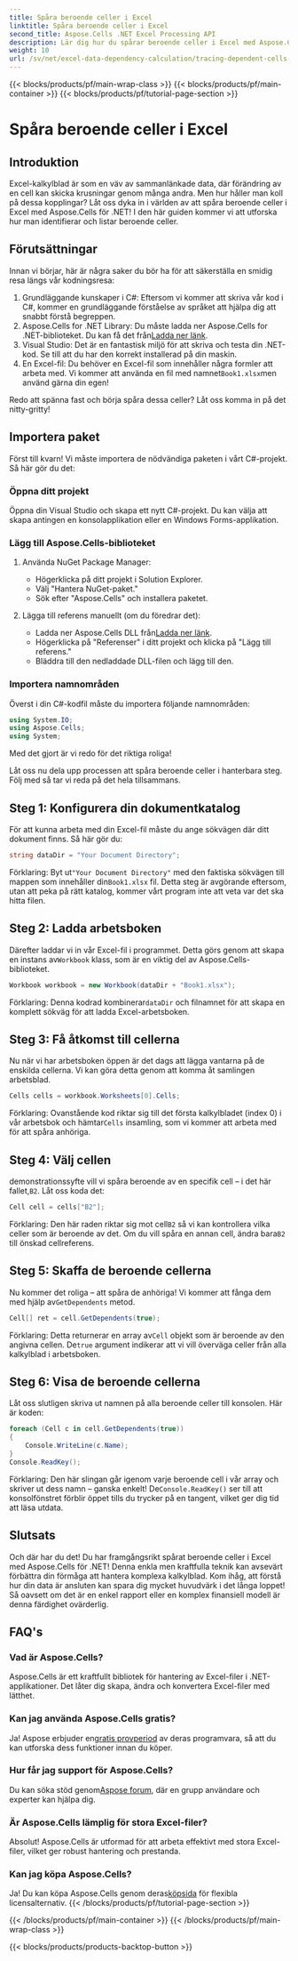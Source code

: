 ```yaml
---
title: Spåra beroende celler i Excel
linktitle: Spåra beroende celler i Excel
second_title: Aspose.Cells .NET Excel Processing API
description: Lär dig hur du spårar beroende celler i Excel med Aspose.Cells för .NET med denna lättanvända handledning.
weight: 10
url: /sv/net/excel-data-dependency-calculation/tracing-dependent-cells-in-excel/
---
```


{{< blocks/products/pf/main-wrap-class >}}
{{< blocks/products/pf/main-container >}}
{{< blocks/products/pf/tutorial-page-section >}}

# Spåra beroende celler i Excel

## Introduktion

Excel-kalkylblad är som en väv av sammanlänkade data, där förändring av en cell kan skicka krusningar genom många andra. Men hur håller man koll på dessa kopplingar? Låt oss dyka in i världen av att spåra beroende celler i Excel med Aspose.Cells för .NET! I den här guiden kommer vi att utforska hur man identifierar och listar beroende celler. 

## Förutsättningar

Innan vi börjar, här är några saker du bör ha för att säkerställa en smidig resa längs vår kodningsresa:

1. Grundläggande kunskaper i C#: Eftersom vi kommer att skriva vår kod i C#, kommer en grundläggande förståelse av språket att hjälpa dig att snabbt förstå begreppen.
2.  Aspose.Cells for .NET Library: Du måste ladda ner Aspose.Cells for .NET-biblioteket. Du kan få det från[Ladda ner länk](https://releases.aspose.com/cells/net/).
3. Visual Studio: Det är en fantastisk miljö för att skriva och testa din .NET-kod. Se till att du har den korrekt installerad på din maskin. 
4.  En Excel-fil: Du behöver en Excel-fil som innehåller några formler att arbeta med. Vi kommer att använda en fil med namnet`Book1.xlsx`men använd gärna din egen!

Redo att spänna fast och börja spåra dessa celler? Låt oss komma in på det nitty-gritty!

## Importera paket

Först till kvarn! Vi måste importera de nödvändiga paketen i vårt C#-projekt. Så här gör du det:

### Öppna ditt projekt

Öppna din Visual Studio och skapa ett nytt C#-projekt. Du kan välja att skapa antingen en konsolapplikation eller en Windows Forms-applikation.

### Lägg till Aspose.Cells-biblioteket

1. Använda NuGet Package Manager: 
   - Högerklicka på ditt projekt i Solution Explorer.
   - Välj "Hantera NuGet-paket."
   - Sök efter "Aspose.Cells" och installera paketet.

2. Lägga till referens manuellt (om du föredrar det): 
   -  Ladda ner Aspose.Cells DLL från[Ladda ner länk](https://releases.aspose.com/cells/net/).
   - Högerklicka på "Referenser" i ditt projekt och klicka på "Lägg till referens."
   - Bläddra till den nedladdade DLL-filen och lägg till den.

### Importera namnområden

Överst i din C#-kodfil måste du importera följande namnområden:

```csharp
using System.IO;
using Aspose.Cells;
using System;
```

Med det gjort är vi redo för det riktiga roliga!

Låt oss nu dela upp processen att spåra beroende celler i hanterbara steg. Följ med så tar vi reda på det hela tillsammans.

## Steg 1: Konfigurera din dokumentkatalog

För att kunna arbeta med din Excel-fil måste du ange sökvägen där ditt dokument finns. Så här gör du:

```csharp
string dataDir = "Your Document Directory";
```

 Förklaring: Byt ut`"Your Document Directory"` med den faktiska sökvägen till mappen som innehåller din`Book1.xlsx` fil. Detta steg är avgörande eftersom, utan att peka på rätt katalog, kommer vårt program inte att veta var det ska hitta filen.

## Steg 2: Ladda arbetsboken

 Därefter laddar vi in vår Excel-fil i programmet. Detta görs genom att skapa en instans av`Workbook` klass, som är en viktig del av Aspose.Cells-biblioteket.

```csharp
Workbook workbook = new Workbook(dataDir + "Book1.xlsx");
```

 Förklaring: Denna kodrad kombinerar`dataDir` och filnamnet för att skapa en komplett sökväg för att ladda Excel-arbetsboken. 

## Steg 3: Få åtkomst till cellerna

Nu när vi har arbetsboken öppen är det dags att lägga vantarna på de enskilda cellerna. Vi kan göra detta genom att komma åt samlingen arbetsblad.

```csharp
Cells cells = workbook.Worksheets[0].Cells;
```

 Förklaring: Ovanstående kod riktar sig till det första kalkylbladet (index 0) i vår arbetsbok och hämtar`Cells` insamling, som vi kommer att arbeta med för att spåra anhöriga.

## Steg 4: Välj cellen

 demonstrationssyfte vill vi spåra beroende av en specifik cell – i det här fallet,`B2`. Låt oss koda det:

```csharp
Cell cell = cells["B2"];
```

 Förklaring: Den här raden riktar sig mot cell`B2` så vi kan kontrollera vilka celler som är beroende av det. Om du vill spåra en annan cell, ändra bara`B2` till önskad cellreferens. 

## Steg 5: Skaffa de beroende cellerna

 Nu kommer det roliga – att spåra de anhöriga! Vi kommer att fånga dem med hjälp av`GetDependents` metod.

```csharp
Cell[] ret = cell.GetDependents(true);
```

 Förklaring: Detta returnerar en array av`Cell` objekt som är beroende av den angivna cellen. De`true` argument indikerar att vi vill överväga celler från alla kalkylblad i arbetsboken.

## Steg 6: Visa de beroende cellerna

Låt oss slutligen skriva ut namnen på alla beroende celler till konsolen. Här är koden:

```csharp
foreach (Cell c in cell.GetDependents(true))
{
    Console.WriteLine(c.Name);
}
Console.ReadKey();
```

 Förklaring: Den här slingan går igenom varje beroende cell i vår array och skriver ut dess namn – ganska enkelt! De`Console.ReadKey()` ser till att konsolfönstret förblir öppet tills du trycker på en tangent, vilket ger dig tid att läsa utdata.

## Slutsats

Och där har du det! Du har framgångsrikt spårat beroende celler i Excel med Aspose.Cells för .NET! Denna enkla men kraftfulla teknik kan avsevärt förbättra din förmåga att hantera komplexa kalkylblad. Kom ihåg, att förstå hur din data är ansluten kan spara dig mycket huvudvärk i det långa loppet! Så oavsett om det är en enkel rapport eller en komplex finansiell modell är denna färdighet ovärderlig.

## FAQ's

### Vad är Aspose.Cells?
Aspose.Cells är ett kraftfullt bibliotek för hantering av Excel-filer i .NET-applikationer. Det låter dig skapa, ändra och konvertera Excel-filer med lätthet.

### Kan jag använda Aspose.Cells gratis?
 Ja! Aspose erbjuder en[gratis provperiod](https://releases.aspose.com/) av deras programvara, så att du kan utforska dess funktioner innan du köper.

### Hur får jag support för Aspose.Cells?
 Du kan söka stöd genom[Aspose forum](https://forum.aspose.com/c/cells/9), där en grupp användare och experter kan hjälpa dig. 

### Är Aspose.Cells lämplig för stora Excel-filer?
Absolut! Aspose.Cells är utformad för att arbeta effektivt med stora Excel-filer, vilket ger robust hantering och prestanda.

### Kan jag köpa Aspose.Cells?
 Ja! Du kan köpa Aspose.Cells genom deras[köpsida](https://purchase.aspose.com/buy) för flexibla licensalternativ.
{{< /blocks/products/pf/tutorial-page-section >}}

{{< /blocks/products/pf/main-container >}}
{{< /blocks/products/pf/main-wrap-class >}}

{{< blocks/products/products-backtop-button >}}
